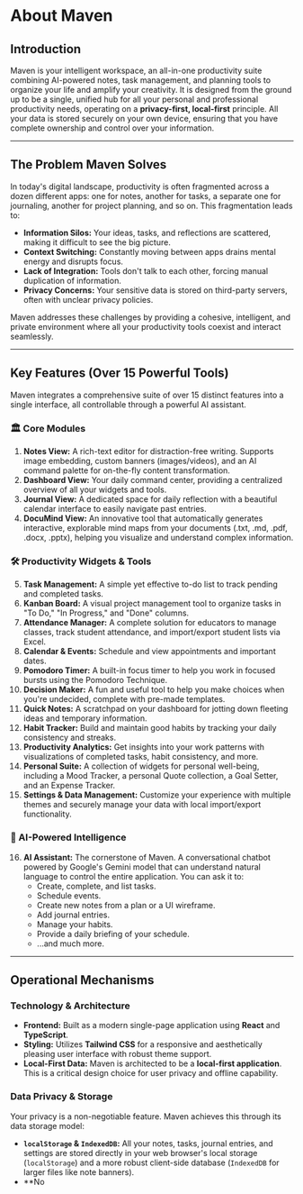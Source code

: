 # About Maven

## Introduction

Maven is your intelligent workspace, an all-in-one productivity suite combining AI-powered notes, task management, and planning tools to organize your life and amplify your creativity. It is designed from the ground up to be a single, unified hub for all your personal and professional productivity needs, operating on a **privacy-first, local-first** principle. All your data is stored securely on your own device, ensuring that you have complete ownership and control over your information.

---

## The Problem Maven Solves

In today's digital landscape, productivity is often fragmented across a dozen different apps: one for notes, another for tasks, a separate one for journaling, another for project planning, and so on. This fragmentation leads to:

-   **Information Silos:** Your ideas, tasks, and reflections are scattered, making it difficult to see the big picture.
-   **Context Switching:** Constantly moving between apps drains mental energy and disrupts focus.
-   **Lack of Integration:** Tools don't talk to each other, forcing manual duplication of information.
-   **Privacy Concerns:** Your sensitive data is stored on third-party servers, often with unclear privacy policies.

Maven addresses these challenges by providing a cohesive, intelligent, and private environment where all your productivity tools coexist and interact seamlessly.

---

## Key Features (Over 15 Powerful Tools)

Maven integrates a comprehensive suite of over 15 distinct features into a single interface, all controllable through a powerful AI assistant.

### 🏛️ Core Modules

1.  **Notes View:** A rich-text editor for distraction-free writing. Supports image embedding, custom banners (images/videos), and an AI command palette for on-the-fly content transformation.
2.  **Dashboard View:** Your daily command center, providing a centralized overview of all your widgets and tools.
3.  **Journal View:** A dedicated space for daily reflection with a beautiful calendar interface to easily navigate past entries.
4.  **DocuMind View:** An innovative tool that automatically generates interactive, explorable mind maps from your documents (.txt, .md, .pdf, .docx, .pptx), helping you visualize and understand complex information.

### 🛠️ Productivity Widgets & Tools

5.  **Task Management:** A simple yet effective to-do list to track pending and completed tasks.
6.  **Kanban Board:** A visual project management tool to organize tasks in "To Do," "In Progress," and "Done" columns.
7.  **Attendance Manager:** A complete solution for educators to manage classes, track student attendance, and import/export student lists via Excel.
8.  **Calendar & Events:** Schedule and view appointments and important dates.
9.  **Pomodoro Timer:** A built-in focus timer to help you work in focused bursts using the Pomodoro Technique.
10. **Decision Maker:** A fun and useful tool to help you make choices when you're undecided, complete with pre-made templates.
11. **Quick Notes:** A scratchpad on your dashboard for jotting down fleeting ideas and temporary information.
12. **Habit Tracker:** Build and maintain good habits by tracking your daily consistency and streaks.
13. **Productivity Analytics:** Get insights into your work patterns with visualizations of completed tasks, habit consistency, and more.
14. **Personal Suite:** A collection of widgets for personal well-being, including a Mood Tracker, a personal Quote collection, a Goal Setter, and an Expense Tracker.
15. **Settings & Data Management:** Customize your experience with multiple themes and securely manage your data with local import/export functionality.

### 🤖 AI-Powered Intelligence

16. **AI Assistant:** The cornerstone of Maven. A conversational chatbot powered by Google's Gemini model that can understand natural language to control the entire application. You can ask it to:
    -   Create, complete, and list tasks.
    -   Schedule events.
    -   Create new notes from a plan or a UI wireframe.
    -   Add journal entries.
    -   Manage your habits.
    -   Provide a daily briefing of your schedule.
    -   ...and much more.

---

## Operational Mechanisms

### Technology & Architecture

-   **Frontend:** Built as a modern single-page application using **React** and **TypeScript**.
-   **Styling:** Utilizes **Tailwind CSS** for a responsive and aesthetically pleasing user interface with robust theme support.
-   **Local-First Data:** Maven is architected to be a **local-first application**. This is a critical design choice for user privacy and offline capability.

### Data Privacy & Storage

Your privacy is a non-negotiable feature. Maven achieves this through its data storage model:

-   **`localStorage` & `IndexedDB`:** All your notes, tasks, journal entries, and settings are stored directly in your web browser's local storage (`localStorage`) and a more robust client-side database (`IndexedDB` for larger files like note banners).
-   **No